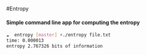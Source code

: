#Entropy

#### Simple command line app for computing the entropy


```bash
☁  entropy [master] ⚡./entropy file.txt 
time: 0.000013
entropy 2.767326 bits of information
```
